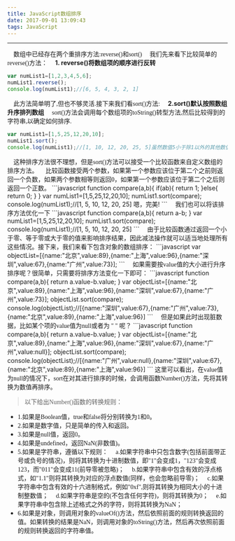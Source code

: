 ```yaml
---
title: JavaScript数组排序
date: 2017-09-01 13:09:43
tags: JavaScript
---
```

***
<font face="宋体">&ensp;&ensp;数组中已经存在两个重排序方法:reverse()和sort()
&ensp;&ensp;我们先来看下比较简单的reverse()方法： </font>
&ensp;&ensp;**1. reverse()将数组项的顺序进行反转**
```javascript
var numList1=[1,2,3,4,5,6];  
numList1.reverse();  
console.log(numList1);//[6, 5, 4, 3, 2, 1]
```
<font face="宋体">&ensp;&ensp;此方法简单明了,但也不够灵活.接下来我们看sort()方法:</font>
&ensp;&ensp;**2.sort()默认按照数组升序排列数组**
<font face="宋体">&ensp;&ensp;sort()方法会调用每个数组项的toString()转型方法,然后比较得到的字符串,以确定如何排序.</font>
```javascript
var numList1=[1,5,25,12,20,10];  
numList1.sort();  
console.log(numList1);//[1, 10, 12, 20, 25, 5]虽然数值5小于除1以外的其他数值,但是在进行字符串比较时，"5"则位于其他字符串值的后面   
```
<font face="宋体">
&ensp;&ensp;这种排序方法很不理想，但是sort()方法可以接受一个比较函数来自定义数组的排序方法。
&ensp;&ensp;比较函数接受两个参数，如果第一个参数应该位于第二个之前则返回一个负数，如果两个参数相等则返回0，如果第一个参数应该位于第二个之后则返回一个正数。
</font>
```javascript
function compare(a,b){  
   if(a<b){  
      return -1;  
   }else if(a>b){  
      return 1;  
   }else{  
      return 0;  
   }  
}  
var numList1=[1,5,25,12,20,10];  
numList1.sort(compare);  
console.log(numList1);//[1, 5, 10, 12, 20, 25] 嗯，完美!  
```
<font face="宋体">
&ensp;&ensp;我们也可以将该排序方法优化一下
</font>
```javascript
function compare(a,b){  
    return a-b;  
}  
var numList1=[1,5,25,12,20,10];  
numList1.sort(compare);  
console.log(numList1);//[1, 5, 10, 12, 20, 25]
```
<font face="宋体">&ensp;&ensp;由于比较函数通过返回一个小于零、等于零或大于零的值来影响排序结果，因此减法操作就可以适当地处理所有这些情况。接下来，我们来看下包含对象的数组排序：</font>
```javascript
var objectList=[{name:"北京",value:89},{name:"上海",value:96},{name:"深圳",value:67},{name:"广州",value:73}];
```
<font face="宋体">
&ensp;&ensp;如果需要按value值的大小进行升序排序呢？很简单，只需要将排序方法变化一下即可：
</font>
```javascript
function compare(a,b){  
    return a.value-b.value;  
}  
var objectList=[{name:"北京",value:89},{name:"上海",value:96},{name:"深圳",value:67},{name:"广州",value:73}];  
objectList.sort(compare);  
console.log(objectList);//[{name:"深圳",value:67},{name:"广州",value:73},{name:"北京",value:89},{name:"上海",value:96}]  
```
<font face="宋体">
&ensp;&ensp;但是如果此时出现脏数据，比如某个项的value值为null或者为 " " 呢？
</font>
```javascript
function compare(a,b){  
    return a.value-b.value;  
}  
var objectList=[{name:"北京",value:89},{name:"上海",value:96},{name:"深圳",value:67},{name:"广州",value:null}];  
objectList.sort(compare);  
console.log(objectList);//[{name:"广州",value:null},{name:"深圳",value:67},{name:"北京",value:89},{name:"上海",value:96}]  
```
<font face="宋体">
这里可以看出，在value值为null的情况下，sort在对其进行排序的时候，会调用函数Number()方法，先将其转换为数值再排序。
</font>






><font face="宋体">以下给出Number()函数的转换规则：</font>
  - <font face="宋体">1.如果是Boolean值，true和false将分别转换为1和0。</font>
  - <font face="宋体">2.如果是数字值，只是简单的传入和返回。</font>
  - <font face="宋体">3.如果是null值，返回0。</font>
  - <font face="宋体">4.如果是undefined，返回NaN(非数值)。</font>
  - <font face="宋体">5.如果是字符串，遵循以下规则：
    	&ensp;&ensp;a.如果字符串中只包含数字(包括前面带正号或负号的情况)，则将其转换为十进制数值，即"1"会变成1，"123"会变成123，而"011"会变成11(前导零被忽略)；
    	&ensp;&ensp;b.如果字符串中包含有效的浮点格式，如"1.1"则将其转换为对应的浮点数值(同样，也会忽略前导零)；
    	&ensp;&ensp;c.如果字符串中包含有效的十六进制格式，例如"0xf",则将其转换为相同大小的十进制整数值；
    	&ensp;&ensp;d.如果字符串是空的(不包含任何字符)，则将其转换为0；
    	&ensp;&ensp;e.如果字符串中包含除上述格式之外的字符，则将其转换为NaN；</font>
  - <font face="宋体">6.如果是对象，则调用对象的valueOf()方法，然后依照前面的规则转换返回的值。如果转换的结果是NaN，则调用对象的toString()方法，然后再次依照前面的规则转换返回的字符串值。</font>

  